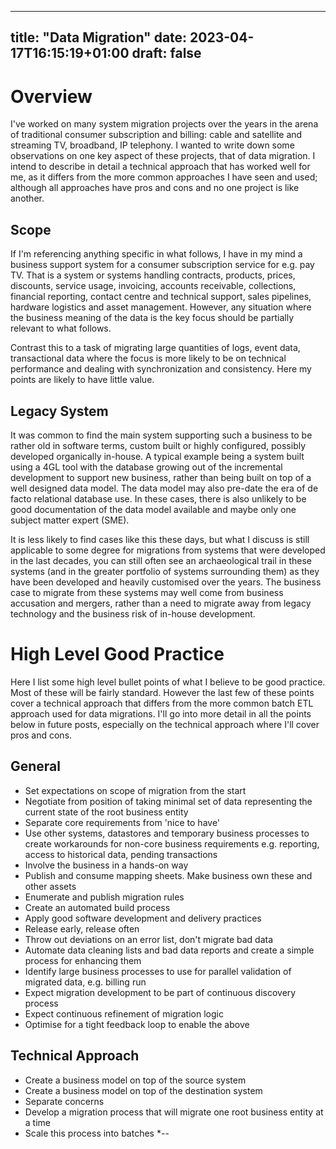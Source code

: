 ---
title: "Data Migration"
date: 2023-04-17T16:15:19+01:00
draft: false
----

# Overview

I've worked on many system migration projects over the years in the arena of traditional consumer subscription and billing: cable and satellite and streaming TV, broadband, IP telephony.
I wanted to write down some observations on one key aspect of these projects, that of data migration.  I intend to describe in detail a technical approach that has worked well for me, as it differs from the more common approaches I have seen and used; although all approaches have pros and cons and no one project is like another.

## Scope

If I'm referencing anything specific in what follows, I have in my mind a business support system for a consumer subscription service for e.g. pay TV.  That is a system or systems handling contracts, products, prices, discounts, service usage, invoicing, accounts receivable, collections, financial reporting, contact centre and technical support, sales pipelines, hardware logistics and asset management.  However, any situation where the business meaning of the data is the key focus should be partially relevant to what follows.

Contrast this to a task of migrating large quantities of logs, event data, transactional data where the focus is more likely to be on technical performance and dealing with synchronization and consistency.  Here my points are likely to have little value.

## Legacy System

It was common to find the main system supporting such a business to be rather old in software terms, custom built or highly configured, possibly developed organically in-house.  A typical example being a system built using a 4GL tool with the database growing out of the incremental development to support new business, rather than being built on top of a well designed data model.  The data model may also pre-date the era of de facto relational database use.  In these cases, there is also unlikely to be good documentation of the data model available and maybe only one subject matter expert (SME).

It is less likely to find cases like this these days, but what I discuss is still applicable to some degree for migrations from systems that were developed in the last decades, you can still often see an archaeological trail in these systems (and in the greater portfolio of systems surrounding them) as they have been developed and heavily customised over the years.  The business case to migrate from these systems may well come from business accusation and mergers, rather than a need to migrate away from legacy technology and the business risk of in-house development.

# High Level Good Practice

Here I list some high level bullet points of what I believe to be good practice.  Most of these will be fairly standard.  However the last few of these points cover a technical approach that differs from the more common batch ETL approach used for data migrations.  I'll go into more detail in all the points below in future posts, especially on the technical approach where I'll cover pros and cons.

## General 

* Set expectations on scope of migration from the start
* Negotiate from position of taking minimal set of data representing the current state of the root business entity
* Separate core requirements from 'nice to have'
* Use other systems, datastores and temporary business processes to create workarounds for non-core business requirements e.g. reporting, access to historical data, pending transactions
* Involve the business in a hands-on way
* Publish and consume mapping sheets.  Make business own these and other assets
* Enumerate and publish migration rules
* Create an automated build process
* Apply good software development and delivery practices
* Release early, release often
* Throw out deviations on an error list, don't migrate bad data
* Automate data cleaning lists and bad data reports and create a simple process for enhancing them
* Identify large business processes to use for parallel validation of migrated data, e.g. billing run
* Expect migration development to be part of continuous discovery process
* Expect continuous refinement of migration logic
* Optimise for a tight feedback loop to enable the above

## Technical Approach

* Create a business model on top of the source system
* Create a business model on top of the destination system
* Separate concerns
* Develop a migration process that will migrate one root business entity at a time
* Scale this process into batches
*--

